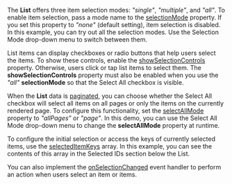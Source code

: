 The **List** offers three item selection modes: *"single"*, *"multiple"*, and *"all"*.  To enable item selection, pass a mode name to the [selectionMode](/Documentation/ApiReference/UI_Components/dxList/Configuration/#selectionMode) property. If you set this property to *"none"* (default setting), item selection is disabled. In this example, you can try out all the selection modes. Use the Selection Mode drop-down menu to switch between them.

List items can display checkboxes or radio buttons that help users select the items. To show these controls, enable the [showSelectionControls](/Documentation/ApiReference/UI_Components/dxList/Configuration/#showSelectionControls) property. Otherwise, users click or tap list items to select them. The **showSelectionControls** property must also be enabled when you use the *"all"* **selectionMode** so that the Select All checkbox is visible.

When the **List** data is [paginated](/Documentation/Guide/UI_Components/List/Paging/), you can choose whether the Select All checkbox will select all items on all pages or only the items on the currently rendered page. To configure this functionality, set the [selectAllMode](/Documentation/ApiReference/UI_Components/dxList/Configuration/#selectAllMode) property to *"allPages"* or *"page"*. In this demo, you can use the Select All Mode drop-down menu to change the **selectAllMode** property at runtime.

To configure the initial selection or access the keys of currently selected items, use the [selectedItemKeys](/Documentation/ApiReference/UI_Components/dxList/Configuration/#selectedItemKeys) array. In this example, you can see the contents of this array in the Selected IDs section below the List.

You can also implement the [onSelectionChanged](/Documentation/ApiReference/UI_Components/dxList/Configuration/#onSelectionChanged) event handler to perform an action when users select an item or items.
